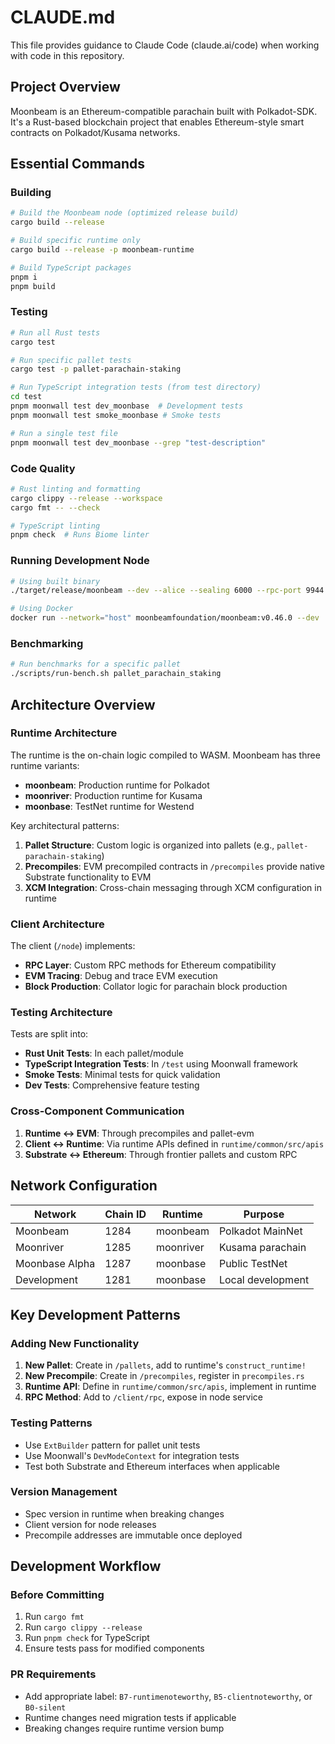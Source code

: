 # CLAUDE.md

This file provides guidance to Claude Code (claude.ai/code) when working with code in this repository.

## Project Overview

Moonbeam is an Ethereum-compatible parachain built with Polkadot-SDK. It's a Rust-based blockchain project that enables Ethereum-style smart contracts on Polkadot/Kusama networks.

## Essential Commands

### Building
```bash
# Build the Moonbeam node (optimized release build)
cargo build --release

# Build specific runtime only
cargo build --release -p moonbeam-runtime

# Build TypeScript packages
pnpm i
pnpm build
```

### Testing
```bash
# Run all Rust tests
cargo test

# Run specific pallet tests
cargo test -p pallet-parachain-staking

# Run TypeScript integration tests (from test directory)
cd test
pnpm moonwall test dev_moonbase  # Development tests
pnpm moonwall test smoke_moonbase # Smoke tests

# Run a single test file
pnpm moonwall test dev_moonbase --grep "test-description"
```

### Code Quality
```bash
# Rust linting and formatting
cargo clippy --release --workspace
cargo fmt -- --check

# TypeScript linting
pnpm check  # Runs Biome linter
```

### Running Development Node
```bash
# Using built binary
./target/release/moonbeam --dev --alice --sealing 6000 --rpc-port 9944

# Using Docker
docker run --network="host" moonbeamfoundation/moonbeam:v0.46.0 --dev
```

### Benchmarking
```bash
# Run benchmarks for a specific pallet
./scripts/run-bench.sh pallet_parachain_staking
```

## Architecture Overview

### Runtime Architecture
The runtime is the on-chain logic compiled to WASM. Moonbeam has three runtime variants:
- **moonbeam**: Production runtime for Polkadot
- **moonriver**: Production runtime for Kusama
- **moonbase**: TestNet runtime for Westend

Key architectural patterns:
1. **Pallet Structure**: Custom logic is organized into pallets (e.g., `pallet-parachain-staking`)
2. **Precompiles**: EVM precompiled contracts in `/precompiles` provide native Substrate functionality to EVM
3. **XCM Integration**: Cross-chain messaging through XCM configuration in runtime

### Client Architecture
The client (`/node`) implements:
- **RPC Layer**: Custom RPC methods for Ethereum compatibility
- **EVM Tracing**: Debug and trace EVM execution
- **Block Production**: Collator logic for parachain block production

### Testing Architecture
Tests are split into:
- **Rust Unit Tests**: In each pallet/module
- **TypeScript Integration Tests**: In `/test` using Moonwall framework
- **Smoke Tests**: Minimal tests for quick validation
- **Dev Tests**: Comprehensive feature testing

### Cross-Component Communication
1. **Runtime ↔ EVM**: Through precompiles and pallet-evm
2. **Client ↔ Runtime**: Via runtime APIs defined in `runtime/common/src/apis`
3. **Substrate ↔ Ethereum**: Through frontier pallets and custom RPC

## Network Configuration

| Network | Chain ID | Runtime | Purpose |
|---------|----------|---------|---------|
| Moonbeam | 1284 | moonbeam | Polkadot MainNet |
| Moonriver | 1285 | moonriver | Kusama parachain |
| Moonbase Alpha | 1287 | moonbase | Public TestNet |
| Development | 1281 | moonbase | Local development |

## Key Development Patterns

### Adding New Functionality
1. **New Pallet**: Create in `/pallets`, add to runtime's `construct_runtime!`
2. **New Precompile**: Create in `/precompiles`, register in `precompiles.rs`
3. **Runtime API**: Define in `runtime/common/src/apis`, implement in runtime
4. **RPC Method**: Add to `/client/rpc`, expose in node service

### Testing Patterns
- Use `ExtBuilder` pattern for pallet unit tests
- Use Moonwall's `DevModeContext` for integration tests
- Test both Substrate and Ethereum interfaces when applicable

### Version Management
- Spec version in runtime when breaking changes
- Client version for node releases
- Precompile addresses are immutable once deployed

## Development Workflow

### Before Committing
1. Run `cargo fmt`
2. Run `cargo clippy --release`
3. Run `pnpm check` for TypeScript
4. Ensure tests pass for modified components

### PR Requirements
- Add appropriate label: `B7-runtimenoteworthy`, `B5-clientnoteworthy`, or `B0-silent`
- Runtime changes need migration tests if applicable
- Breaking changes require runtime version bump
